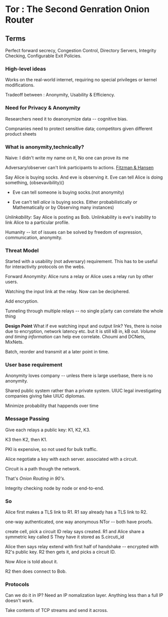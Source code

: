 # Tor : The Second Genration Onion Router

## Terms 

Perfect forward secrecy, Congestion Control, Directory Servers, Integrity Checking, Configurable Exit Policies.

### High-level ideas

Works on the real-world internet, requiring no special privileges or kernel modifications.

Tradeoff between : Anonymity, Usability & Efficiency.

### Need for Privacy & Anonymity

Researchers need it to deanonymize data -- cognitive bias.

Compnanies need to protect sensitive data; competitors given different product sheets

### What is anonymity,technically?

Naive: I didn't write my name on it,
No one can prove its me

Adversary/observer can't link participants to actions. [Fitzman & Hansen](freehaven.net/anonbib)

Say Alice is buying socks. And eve is observing it. Eve can tell Alice is doing something, (obsevavibility)()

* Eve can tell someone is buying socks.(not anonymity)

* Eve can't tell *alice* is buying socks. Either probabilistically or Mathematically or by Observing many instances)

*Unlinkability:* Say Alice is posting as Bob. Unlinkability is eve's inability to link Alice to a particular profile.

Humanity -- lot of issues can be solved by freedom of expression, communication, anonymity.

### Threat Model

Started with a usability (not adversary) requirement. This has to be useful for interactivity protocols on the webs.  


Forward Anonymity: Alice runs a relay or Alice uses a relay run by other users.

Watching the input link at the relay. Now can be deciphered.

Add encryption.

Tunneling through multiple relays -- no single p[arty can correlate the whole thing

**Design Point** What if eve watching input and output link? Yes, there is noise due to encryption, network latency etc. but it is still kB in, kB out. *Volume and timing information* can help eve correlate. Choumi and DCNets, MixNets.

Batch, reorder and transmit at a later point in time.


### User base requirement
Anonymity loves company -- unless there is large userbase, there is no anonymity.

Shared public system rather than a private system. UIUC legal investigating companies giving fake UIUC diplomas.

Minimize probability that happends over time

### Message Passing

Give each relays a public key: K1, K2, K3.

K3 then K2, then K1.

PKI is expensive, so not used for bulk traffic.

Alice negotiate a key with each server. associated with a circuit.

Circuit is a path though the network.

That's *Onion Routing in 90's.*

Integrity checking node by node or end-to-end.

### So

Alice first makes a TLS link to R1. R1 say already has a TLS link to R2.

one-way authenticated, one way anonymous NTor -- both have proofs.

create cell, 
pick a circuit ID
relay says created.
R1 and Alice share a symmetric key called S
They have it stored as S.circuti_id

Alice then says relay extend with first half of handshake -- encrypted with R2's public key. R2 then gets it, and picks a circuit ID.

Now Alice is told about it.

R2 then does connect to Bob.

### Protocols

Can we do it in IP? Need an IP nomalization layer. Anything less than a full IP doesn't work.

Take contents of TCP streams and send it across.













